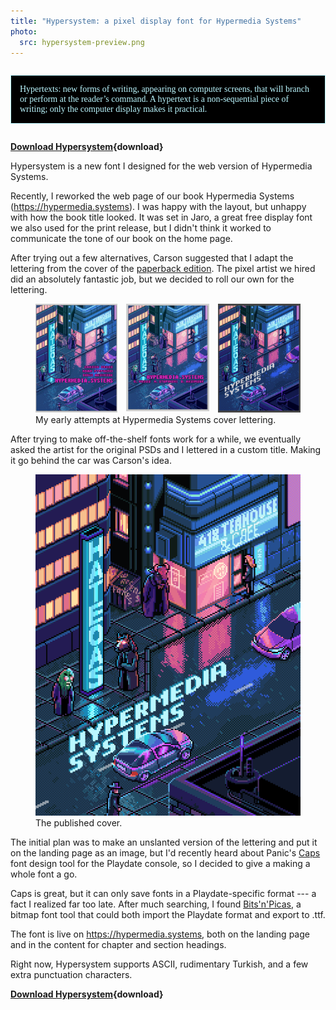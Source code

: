 ```yaml
---
title: "Hypersystem: a pixel display font for Hypermedia Systems"
photo:
  src: hypersystem-preview.png
---
```


<style>
@font-face { font-family: "Hypersystem"; src: url(/assets/fonts/Hypersystem.ttf) format(truetype) }
</style>

<figure style="
  font-family: Hypersystem; hyphens: auto; color: #bbf7ff; background: black;
  margin: 2em 0; padding: 0 1em; border: 1px solid currentcolor;">

Hypertexts: new forms of writing, appearing on computer screens, that will
branch or perform at the reader’s command. A hypertext is a non-sequential
piece of writing; only the computer display makes it practical.

</figure>

**[Download Hypersystem](/assets/fonts/Hypersystem.ttf){download}**

Hypersystem is a new font I designed for the web version of Hypermedia Systems.

Recently, I reworked the web page of our book Hypermedia Systems
(<https://hypermedia.systems>). I was happy with the layout, but unhappy with
how the book title looked. It was set in Jaro, a great free display font we also
used for the print release, but I didn't think it worked to communicate the tone
of our book on the home page.

After trying out a few alternatives, Carson suggested that I adapt the lettering
from the cover of the [paperback edition]. The pixel artist we hired did an
absolutely fantastic job, but we decided to roll our own for the lettering.

[paperback edition]: <https://www.lulu.com/shop/deniz-ak%C5%9Fim%C5%9Fek-and-adam-stepinski-and-carson-gross-and-mike-amundsen/hypermedia-systems/paperback/product-jen2vm2.html>

<figure>
  <div style="display: flex; flex-flow: row nowrap; gap: 1em;">
    <figure style="margin: 0; flex: 1 1 auto;"><a href=/assets/photos/hypersys-lettering-1.png><img src=/assets/photos/hypersys-lettering-1.png></a></figure>
    <figure style="margin: 0; flex: 1 1 auto;"><a href=/assets/photos/hypersys-lettering-2.png><img src=/assets/photos/hypersys-lettering-2.png></a></figure>
    <figure style="margin: 0; flex: 1 1 auto;"><a href=/assets/photos/hypersys-lettering-3.png><img src=/assets/photos/hypersys-lettering-3.png></a></figure>
  </div>
<figcaption>My early attempts at Hypermedia Systems cover lettering.</figcaption>
</figure>

After trying to make off-the-shelf fonts work for a while, we eventually asked
the artist for the original PSDs and I lettered in a custom title. Making it go
behind the car was Carson's idea.

<figure>
<a href=/assets/photos/hypersys-lettering-final.png><img src=/assets/photos/hypersys-lettering-final.png></a>
<figcaption>The published cover.</figcaption>
</figure>

The initial plan was to make an unslanted version of the lettering and put it
on the landing page as an image, but I'd recently heard about Panic's [Caps]
font design tool for the Playdate console, so I decided to give a making a whole
font a go.

[caps]: <https://play.date/caps>

Caps is great, but it can only save fonts in a Playdate-specific format --- a
fact I realized far too late. After much searching, I found [Bits'n'Picas], a
bitmap font tool that could both import the Playdate format and export to .ttf.

[Bits'n'Picas]: <https://github.com/kreativekorp/bitsnpicas>

The font is live on <https://hypermedia.systems>, both on the landing page and
in the content for chapter and section headings.

Right now, Hypersystem supports ASCII, rudimentary Turkish, and a few extra
punctuation characters.

**[Download Hypersystem](/assets/fonts/Hypersystem.ttf){download}**
